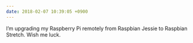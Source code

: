 ```yaml
---
date: 2018-02-07 10:39:05 +0900
---
```

I’m upgrading my Raspberry Pi remotely from Raspbian Jessie to Raspbian Stretch. Wish me luck.
